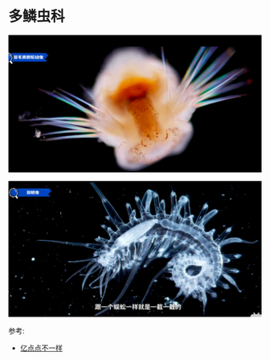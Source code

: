# 多鳞虫科

![](01.png)

![](02.png)

参考:

- [亿点点不一样](https://www.bilibili.com/video/BV18P4y1S7Qg/?spm_id_from=333.999.0.0&vd_source=741bff59809f9e15c309ef97c7d7c960)
